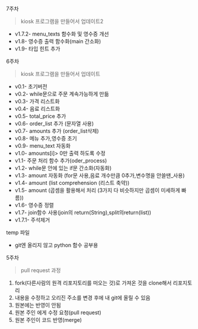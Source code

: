


7주차
>kiosk 프로그램을 만들어서 업데이트2
* v1.7.2- menu_texts 함수화 및 영수증 개선
* v1.8- 영수증 출력 함수화(main 간소화)
* v1.9- 타입 힌트 추가


6주차<br>
>kiosk 프로그램을 만들어서 업데이트
* v0.1- 초기버전
* v0.2- while문으로 주문 계속가능하게 만듦
* v0.3- 가격 리스트화
* v0.4- 음료 리스트화
* v0.5- total_price 추가
* v0.6- order_list 추가 (문자열 사용)
* v0.7- amounts 추가 (order_list삭제)
* v0.8- 메뉴 추가,영수증 초기
* v0.9- menu_text 자동화
* v1.0- amounts[i]> 0만 출력 하도록 수정
* v1.1- 주문 처리 함수 추가(oder_process)
* v1.2- while문 안에 있는 if문 간소화(자동화)
* v1.3- amount 자동화 (for문 사용,음료 개수만큼 0추가,변수명을 안쓸땐_사용)
* v1.4- amount (list comprehension (리스트 축약))
* v1.5- amount (곱셈을 활용해서 처리 (3가지 다 비슷하지만 곱셈이 미세하게 빠름))
* v1.6- 영수증 정렬
* v1.7- join함수 사용(join의 return(String),split의return(list))
* v1.7.1- 주석제거

temp 파일 
- git엔 올리지 않고 python 함수 공부용


5주차
>pull request 과정
1. fork(다른사람의 원격 리포지토리를 떠오는 것)로 가져온 것을 clone해서 리포지토리 
2. 내용을 수정하고 오리진 주소를 변경 후에 내 git에 올릴 수 있음  
3. 원본에는 반영이 안됨 
4. 원본 주인 에게 수정 요청(pull request) 
5. 원본 주인이 코드 반영(merge)



